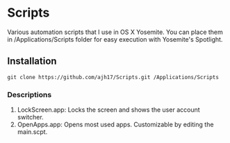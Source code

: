 # Scripts

Various automation scripts that I use in OS X Yosemite. You can place them in
/Applications/Scripts folder for easy execution with Yosemite's Spotlight.

## Installation

    git clone https://github.com/ajh17/Scripts.git /Applications/Scripts

### Descriptions

1. LockScreen.app: Locks the screen and shows the user account switcher.
2. OpenApps.app: Opens most used apps. Customizable by editing the main.scpt.
